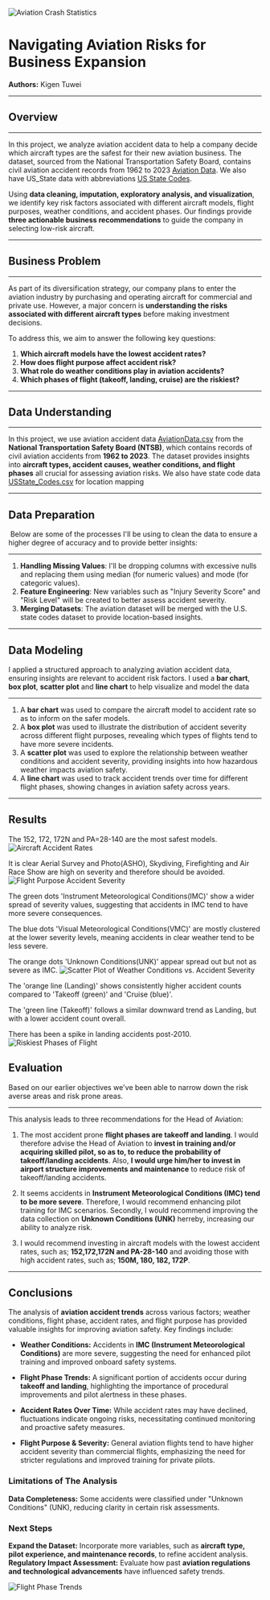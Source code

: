 ![Aviation Crash Statistics](./Aviation%20Statistsics.jpeg)
# Navigating Aviation Risks for Business Expansion

**Authors:** Kigen Tuwei
***
## Overview

***
In this project, we analyze aviation accident data to help a company decide which aircraft types are the safest for their new aviation business. The dataset, sourced from the National Transportation Safety Board, contains civil aviation accident records from 1962 to 2023 [Aviation Data](./AviationData.csv). We also have US_State data with abbreviations [US State Codes](./USState_Codes.csv). 

Using **data cleaning, imputation, exploratory analysis, and visualization**, we identify key risk factors associated with different aircraft models, flight purposes, weather conditions, and accident phases. Our findings provide **three actionable business recommendations** to guide the company in selecting low-risk aircraft.  
***
## Business Problem

***
As part of its diversification strategy, our company plans to enter the aviation industry by purchasing and operating aircraft for commercial and private use. However, a major concern is **understanding the risks associated with different aircraft types** before making investment decisions.  

To address this, we aim to answer the following key questions: 

1. **Which aircraft models have the lowest accident rates?**  
2. **How does flight purpose affect accident risk?**  
3. **What role do weather conditions play in aviation accidents?**  
4. **Which phases of flight (takeoff, landing, cruise) are the riskiest?**
***
## Data Understanding

***
In this project, we use aviation accident data [AviationData.csv](./AviationData.csv) from the **National Transportation Safety Board (NTSB)**, which contains records of civil aviation accidents from **1962 to 2023**. The dataset provides insights into **aircraft types, accident causes, weather conditions, and flight phases** all crucial for assessing aviation risks. We also have state code data [USState_Codes.csv](./USState_Codes.csv) for location mapping 
***
## Data Preparation
​
Below are some of the processes I'll be using to clean the data to ensure a higher degree of accuracy and to provide better insights:
​
***
1. **Handling Missing Values**: I'll be dropping columns with excessive nulls and replacing them using median (for numeric values) and mode (for categoric values).    
2. **Feature Engineering**: New variables such as "Injury Severity Score" and "Risk Level" will be created to better assess accident severity.  
3. **Merging Datasets**: The aviation dataset will be merged with the U.S. state codes dataset to provide location-based insights.  
***
## Data Modeling

I applied a structured approach to analyzing aviation accident data, ensuring insights are relevant to accident risk factors. I used a **bar chart**, **box plot**, **scatter plot** and **line chart** to help visualize and model the data

***
1. A **bar chart** was used to compare the aircraft model to accident rate so as to inform on the safer models.
2. A **box plot** was used to illustrate the distribution of accident severity across different flight purposes, revealing which types of flights tend to have more severe incidents.  
3. A **scatter plot** was used to explore the relationship between weather conditions and accident severity, providing insights into how hazardous weather impacts aviation safety. 
4. A **line chart** was used to track accident trends over time for different flight phases, showing changes in aviation safety across years.  
***
## Results
The 152, 172, 172N and PA=28-140 are the most safest models.
![Aircraft Accident Rates](Images/aircraft_accident_rates.png)

It is clear Aerial Survey and Photo(ASHO), Skydiving, Firefighting and Air Race Show are high on severity and therefore should be avoided.
![Flight Purpose Accident Severity](Images/flight_purpose_accident_severity.png)

The green dots 'Instrument Meteorological Conditions(IMC)' show a wider spread of severity values, suggesting that accidents in IMC tend to have more severe consequences.

The blue dots 'Visual Meteorological Conditions(VMC)' are mostly clustered at the lower severity levels, meaning accidents in clear weather tend to be less severe.

The orange dots 'Unknown Conditions(UNK)' appear spread out but not as severe as IMC.
![Scatter Plot of Weather Conditions vs. Accident Severity](Images/scatter_plot.png)

The 'orange line (Landing)' shows consistently higher accident counts compared to 'Takeoff (green)' and 'Cruise (blue)'.

The 'green line (Takeoff)' follows a similar downward trend as Landing, but with a lower accident count overall.

There has been a spike in landing accidents post-2010.
![Riskiest Phases of Flight](Images/flight_phase_trends.png)

## Evaluation

Based on our earlier objectives we've been able to narrow down the risk averse areas and risk prone areas.

***
This analysis leads to three recommendations for the Head of Aviation:

1. The most accident prone **flight phases are takeoff and landing**. I would therefore advise the Head of Aviation to **invest in training and/or acquiring skilled pilot, so as to, to reduce the probability of takeoff/landing accidents**. Also, **I would urge him/her to invest in airport structure improvements and maintenance** to reduce risk of takeoff/landing accidents.

2. It seems accidents in **Instrument Meteorological Conditions (IMC) tend to be more severe**. Therefore, I would recommend enhancing pilot training for IMC scenarios. Secondly, I would recommend improving the data collection on **Unknown Conditions (UNK)** herreby, increasing our ability to analyze risk.

3. I would recommend investing in aircraft models with the lowest accident rates, such as; **152,172,172N and PA-28-140** and avoiding those with high accident rates, such as; **150M, 180, 182, 172P**.

***
## Conclusions

The analysis of **aviation accident trends** across various factors; weather conditions, flight phase, accident rates, and flight purpose has provided valuable insights for improving aviation safety. Key findings include:  

- **Weather Conditions:** Accidents in **IMC (Instrument Meteorological Conditions)** are more severe, suggesting the need for enhanced pilot training and improved onboard safety systems.  

- **Flight Phase Trends:** A significant portion of accidents occur during **takeoff and landing**, highlighting the importance of procedural improvements and pilot alertness in these phases.  

- **Accident Rates Over Time:** While accident rates may have declined, fluctuations indicate ongoing risks, necessitating continued monitoring and proactive safety measures.  

- **Flight Purpose & Severity:** General aviation flights tend to have higher accident severity than commercial flights, emphasizing the need for stricter regulations and improved training for private pilots.  

### Limitations of The Analysis

**Data Completeness:** Some accidents were classified under "Unknown Conditions" (UNK), reducing clarity in certain risk assessments.  

### Next Steps

**Expand the Dataset:** Incorporate more variables, such as **aircraft type, pilot experience, and maintenance records**, to refine accident analysis.  
 **Regulatory Impact Assessment:** Evaluate how past **aviation regulations and technological advancements** have influenced safety trends.  


![Flight Phase Trends](Images/animal_shelter_chart.png)
